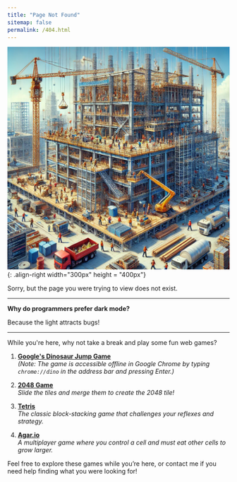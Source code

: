 ```yaml
---
title: "Page Not Found"
sitemap: false
permalink: /404.html
---
```

![Illustration of combining vision and language modalities](/images/underconstruction.png){: .align-right width="300px" height = "400px"}

Sorry, but the page you were trying to view does not exist.

---

**Why do programmers prefer dark mode?**

Because the light attracts bugs!

---

While you're here, why not take a break and play some fun web games?

1. **[Google's Dinosaur Jump Game](chrome://dino)**  
   *(Note: The game is accessible offline in Google Chrome by typing `chrome://dino` in the address bar and pressing Enter.)*

2. **[2048 Game](https://play2048.co/)**  
   *Slide the tiles and merge them to create the 2048 tile!*

3. **[Tetris](https://tetris.com/play-tetris)**  
   *The classic block-stacking game that challenges your reflexes and strategy.*

4. **[Agar.io](https://agar.io/)**  
   *A multiplayer game where you control a cell and must eat other cells to grow larger.*

Feel free to explore these games while you’re here, or contact me if you need help finding what you were looking for!
